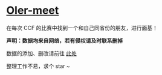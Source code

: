 # [OIer-meet](https://www.oier-meet.tk)

在每次 CCF 的比赛中找到一个和自己同省份的朋友，进行面基！

**声明：数据均来自网络，若有侵权请及时联系删掉**

数据的添加、删改请前往 [此处](https://github.com/OIer-Meet-Dev-Team/oier-meet-dev-team.github.io/issues/1)

整理工作不易，求个 star ~
